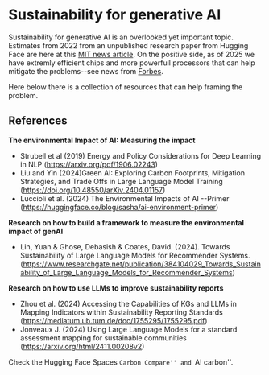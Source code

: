 # Sustainability for generative AI 

Sustainability for generative AI is an overlooked yet important topic. Estimates from 2022 from an unpublished research paper from Hugging Face are here at this [MIT news article](https://www.technologyreview.com/2022/11/14/1063192/were-getting-a-better-idea-of-ais-true-carbon-footprint/). On the positive side, as of 2025 we have extremly efficient chips and more powerfull processors that can help mitigate the problems--see news from [Forbes](https://www.forbes.com/councils/forbestechcouncil/2024/04/26/the-untold-story-of-ais-huge-carbon-footprint/). 

Here below there is a collection of resources that can help framing the problem. 

## References

**The environmental Impact of AI: Measuring the impact**
- Strubell et al (2019) Energy and Policy Considerations for Deep Learning in NLP (https://arxiv.org/pdf/1906.02243)
- Liu and Yin (2024)Green AI: Exploring Carbon Footprints, Mitigation Strategies, and Trade Offs in Large Language Model Training (https://doi.org/10.48550/arXiv.2404.01157)
- Luccioli et al. (2024) The Environmental Impacts of AI --Primer (https://huggingface.co/blog/sasha/ai-environment-primer)
  

**Research on how to build a framework to measure the environmental impact of genAI**
- Lin, Yuan & Ghose, Debasish & Coates, David. (2024). Towards Sustainability of Large Language Models for Recommender Systems. (https://www.researchgate.net/publication/384104029_Towards_Sustainability_of_Large_Language_Models_for_Recommender_Systems)

**Research on how to use LLMs to improve sustainability reports**
- Zhou et al. (2024) Accessing the Capabilities of KGs and LLMs in Mapping Indicators within Sustainability Reporting Standards (https://mediatum.ub.tum.de/doc/1755295/1755295.pdf)
- Jonveaux J. (2024) Using Large Language Models for a standard assessment mapping for sustainable communities (https://arxiv.org/html/2411.00208v2)

Check the Hugging Face Spaces ``Carbon Compare'' and ``AI carbon''.
